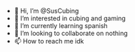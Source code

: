- 👋 Hi, I’m @SusCubing
- 👀 I’m interested in cubing and gaming
- 🌱 I’m currently learning spanish
- 💞️ I’m looking to collaborate on nothing
- 📫 How to reach me idk

<!---
SusCubing/SusCubing is a ✨ special ✨ repository because its `README.md` (this file) appears on your GitHub profile.
You can click the Preview link to take a look at your changes.
--->
